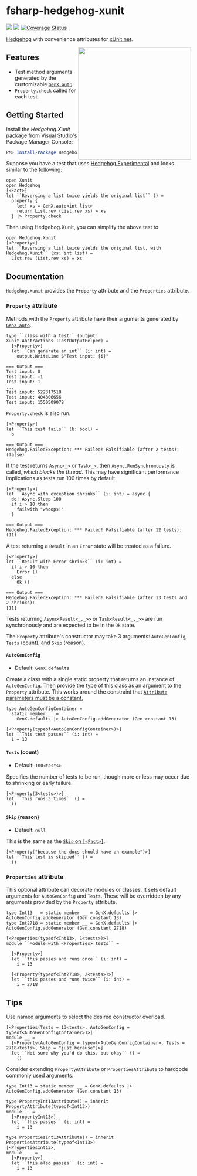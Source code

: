 # fsharp-hedgehog-xunit

[![][nuget-shield]][nuget] [![][workflow-shield]][workflow] [![Coverage Status](https://coveralls.io/repos/github/dharmaturtle/fsharp-hedgehog-xunit/badge.svg?branch=main)](https://coveralls.io/github/dharmaturtle/fsharp-hedgehog-xunit?branch=main)

[Hedgehog][hedgehog] with convenience attributes for [xUnit.net][xunit].

<img src="https://github.com/hedgehogqa/fsharp-hedgehog/raw/master/img/hedgehog-logo.png" width="307" align="right"/>

## Features

- Test method arguments generated by the customizable [`GenX.auto`](https://github.com/hedgehogqa/fsharp-hedgehog-experimental/#auto-generation).
- `Property.check` called for each test.

## Getting Started

Install the _Hedgehog.Xunit_ [package][nuget] from Visual Studio's Package Manager Console:

```powershell
PM> Install-Package Hedgehog.Xunit
```

Suppose you have a test that uses [Hedgehog.Experimental](https://github.com/hedgehogqa/fsharp-hedgehog-experimental) and looks similar to the following:

```f#
open Xunit
open Hedgehog
[<Fact>]
let ``Reversing a list twice yields the original list`` () =
  property {
    let! xs = GenX.auto<int list>
    return List.rev (List.rev xs) = xs
  } |> Property.check
```

Then using Hedgehog.Xunit, you can simplify the above test to

```f#
open Hedgehog.Xunit
[<Property>]
let ``Reversing a list twice yields the original list, with Hedgehog.Xunit`` (xs: int list) =
  List.rev (List.rev xs) = xs
```

## Documentation

`Hedgehog.Xunit` provides the `Property` attribute and the `Properties` attribute.

### `Property` attribute

Methods with the `Property` attribute have their arguments generated by [`GenX.auto`](https://github.com/hedgehogqa/fsharp-hedgehog-experimental/#auto-generation).

```f#
type ``class with a test`` (output: Xunit.Abstractions.ITestOutputHelper) =
  [<Property>]
  let ``Can generate an int`` (i: int) =
    output.WriteLine $"Test input: {i}"
	
=== Output ===
Test input: 0
Test input: -1
Test input: 1
...
Test input: 522317518
Test input: 404306656
Test input: 1550509078
```

`Property.check` is also run.

```f#
[<Property>]
let ``This test fails`` (b: bool) =
  b

=== Output ===
Hedgehog.FailedException: *** Failed! Falsifiable (after 2 tests):
(false)
```

If the test returns `Async<_>` or `Task<_>`, then `Async.RunSynchronously` is called, _which blocks the thread._ This may have significant performance implications as tests run 100 times by default.

```f#
[<Property>]
let ``Async with exception shrinks`` (i: int) = async {
  do! Async.Sleep 100
  if i > 10 then
    failwith "whoops!"
  }

=== Output ===
Hedgehog.FailedException: *** Failed! Falsifiable (after 12 tests):
(11)
```
A test returning a `Result` in an `Error` state will be treated as a failure.

```f#
[<Property>]
let ``Result with Error shrinks`` (i: int) =
  if i > 10 then
    Error ()
  else
    Ok ()

=== Output ===
Hedgehog.FailedException: *** Failed! Falsifiable (after 13 tests and 2 shrinks):
[11]
```

Tests returning `Async<Result<_,_>>` or `Task<Result<_,_>>` are run synchronously and are expected to be in the `Ok` state.

The `Property` attribute's constructor may take 3 arguments: `AutoGenConfig`, `Tests` (count), and `Skip` (reason).

#### `AutoGenConfig`

* Default: `GenX.defaults`

Create a class with a single static property that returns an instance of `AutoGenConfig`. Then provide the type of this class as an argument to the `Property` attribute. This works around the constraint that [`Attribute` parameters must be a constant.](https://stackoverflow.com/a/33007272)

```f#
type AutoGenConfigContainer =
  static member __ =
    GenX.defaults |> AutoGenConfig.addGenerator (Gen.constant 13)

[<Property(typeof<AutoGenConfigContainer>)>]
let ``This test passes`` (i: int) =
  i = 13
```

#### `Tests` (count)

* Default: `100<tests>`

Specifies the number of tests to be run, though more or less may occur due to shrinking or early failure.

```f#
[<Property(3<tests>)>]
let ``This runs 3 times`` () =
  ()
```

#### `Skip` (reason)

* Default: `null`

This is the same as the [`Skip` on `[<Fact>]`](https://github.com/xunit/xunit/blob/v2/src/xunit.core/FactAttribute.cs).

```f#
[<Property("because the docs should have an example")>]
let ``This test is skipped`` () =
  ()
```

### `Properties` attribute

This optional attribute can decorate modules or classes. It sets default arguments for `AutoGenConfig` and `Tests`. These will be overridden by any arguments provided by the `Property` attribute.

```f#
type Int13   = static member __ = GenX.defaults |> AutoGenConfig.addGenerator (Gen.constant 13)
type Int2718 = static member __ = GenX.defaults |> AutoGenConfig.addGenerator (Gen.constant 2718)

[<Properties(typeof<Int13>, 1<tests>)>]
module ``Module with <Properties> tests`` =

  [<Property>]
  let ``this passes and runs once`` (i: int) =
    i = 13

  [<Property(typeof<Int2718>, 2<tests>)>]
  let ``this passes and runs twice`` (i: int) =
    i = 2718
```

## Tips

Use named arguments to select the desired constructor overload.

```f#
[<Properties(Tests = 13<tests>, AutoGenConfig = typeof<AutoGenConfigContainer>)>]
module __ =
  [<Property(AutoGenConfig = typeof<AutoGenConfigContainer>, Tests = 2718<tests>, Skip = "just because")>]
  let ``Not sure why you'd do this, but okay`` () =
    ()
```

Consider extending `PropertyAttribute` or `PropertiesAttribute` to hardcode commonly used arguments.

```f#
type Int13 = static member __ = GenX.defaults |> AutoGenConfig.addGenerator (Gen.constant 13)

type PropertyInt13Attribute() = inherit PropertyAttribute(typeof<Int13>)
module __ =
  [<PropertyInt13>]
  let ``this passes`` (i: int) =
    i = 13

type PropertiesInt13Attribute() = inherit PropertiesAttribute(typeof<Int13>)
[<PropertiesInt13>]
module ___ =
  [<Property>]
  let ``this also passes`` (i: int) =
    i = 13
```

[hedgehog]: https://github.com/hedgehogqa/fsharp-hedgehog
[xunit]: https://xunit.net/

[nuget]: https://www.nuget.org/packages/Hedgehog.Xunit/
[nuget-shield]: https://img.shields.io/nuget/v/Hedgehog.Xunit.svg
[workflow]: https://github.com/dharmaturtle/fsharp-hedgehog-xunit/actions?query=workflow%3AMain
[workflow-shield]: https://github.com/dharmaturtle/fsharp-hedgehog-xunit/workflows/Main/badge.svg